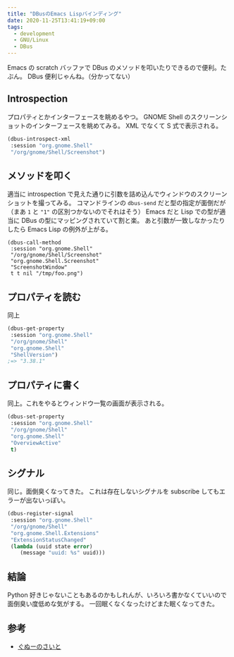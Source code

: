 ```yaml
---
title: "DBusのEmacs Lispバインディング"
date: 2020-11-25T13:41:19+09:00
tags:
  - development
  - GNU/Linux
  - DBus
---
```


Emacs の scratch バッファで DBus のメソッドを叩いたりできるので便利。たぶん。
DBus 便利じゃんね。（分かってない）

## Introspection

プロパティとかインターフェースを眺めるやつ。
GNOME Shell のスクリーンショットのインターフェースを眺めてみる。
XML でなくて S 式で表示される。

```lisp
(dbus-introspect-xml
 :session "org.gnome.Shell"
 "/org/gnome/Shell/Screenshot")
```

## メソッドを叩く

適当に introspection で見えた通りに引数を詰め込んでウィンドウのスクリーンショットを撮ってみる。
コマンドラインの `dbus-send` だと型の指定が面倒だが（まあ `1` と `"1"` の区別つかないのでそれはそう）
Emacs だと Lisp での型が適当に DBus の型にマッピングされていて割と楽。
あと引数が一致しなかったりしたら Emacs Lisp の例外が上がる。

```lips
(dbus-call-method
 :session "org.gnome.Shell"
 "/org/gnome/Shell/Screenshot"
 "org.gnome.Shell.Screenshot"
 "ScreenshotWindow"
 t t nil "/tmp/foo.png")
```

## プロパティを読む

同上

```lisp
(dbus-get-property
 :session "org.gnome.Shell"
 "/org/gnome/Shell"
 "org.gnome.Shell"
 "ShellVersion")
;=> "3.38.1"
```

## プロパティに書く

同上。これをやるとウィンドウ一覧の画面が表示される。

```lisp
(dbus-set-property
 :session "org.gnome.Shell"
 "/org/gnome/Shell"
 "org.gnome.Shell"
 "OverviewActive"
 t)
```

## シグナル

同じ。面倒臭くなってきた。
これは存在しないシグナルを subscribe してもエラーが出ないっぽい。

```lisp
(dbus-register-signal
 :session "org.gnome.Shell"
 "/org/gnome/Shell"
 "org.gnome.Shell.Extensions"
 "ExtensionStatusChanged"
 (lambda (uuid state error)
    (message "uuid: %s" uuid)))
```

## 結論

Python 好きじゃないこともあるのかもしれんが、いろいろ書かなくていいので面倒臭い度低めな気がする。
一回眠くなくなったけどまた眠くなってきた。

## 参考

- [ぐぬーのさいと](https://www.gnu.org/software/emacs/manual/html_mono/dbus.html)
